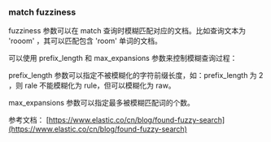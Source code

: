 ### match fuzziness

fuzziness 参数可以在 match 查询时模糊匹配对应的文档。比如查询文本为 'rooom' ，其可以匹配包含 'room' 单词的文档。

可以使用 prefix_length 和 max_expansions 参数来控制模糊查询过程：

prefix_length 参数可以指定不被模糊化的字符前缀长度，如：prefix_length 为 2 ，则 rale 不能模糊化为 rule，但可以模糊化为 raw。

max_expansions 参数可以指定最多被模糊匹配词的个数。

参考文档： [https://www.elastic.co/cn/blog/found-fuzzy-search](https://www.elastic.co/cn/blog/found-fuzzy-search)
